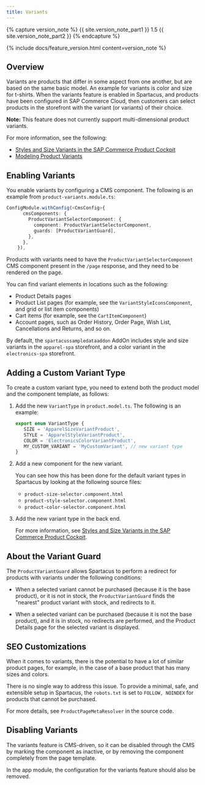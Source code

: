 ```yaml
---
title: Variants
---
```


{% capture version_note %}
{{ site.version_note_part1 }} 1.5 {{ site.version_note_part2 }}
{% endcapture %}

{% include docs/feature_version.html content=version_note %}

## Overview

Variants are products that differ in some aspect from one another, but are based on the same basic model. An example for variants is color and size for t-shirts. When the variants feature is enabled in Spartacus, and products have been configured in SAP Commerce Cloud, then customers can select products in the storefront with the variant (or variants) of their choice.

**Note:** This feature does not currently support multi-dimensional product variants.

For more information, see the following:

- [Styles and Size Variants in the SAP Commerce Product Cockpit](https://help.sap.com/viewer/4c33bf189ab9409e84e589295c36d96e/latest/en-US/8af06a1b8669101483c085453d75849e.html)
- [Modeling Product Variants](https://help.sap.com/viewer/d0224eca81e249cb821f2cdf45a82ace/latest/en-US/8c143a2d8669101485208999541c383b.html)

## Enabling Variants

You enable variants by configuring a CMS component. The following is an example from `product-variants.module.ts`:

```ts
ConfigModule.withConfig(<CmsConfig>{
      cmsComponents: {
        ProductVariantSelectorComponent: {
          component: ProductVariantSelectorComponent,
          guards: [ProductVariantGuard],
        },
      },
    }),
```

Products with variants need to have the `ProductVariantSelectorComponent` CMS component present in the `/page` response, and they need to be rendered on the page.

You can find variant elements in locations such as the following:

- Product Details pages
- Product List pages (for example, see the `VariantStyleIconsComponent`, and grid or list item components)
- Cart items (for example, see the `CartItemComponent`)
- Account pages, such as Order History, Order Page, Wish List, Cancellations and Returns, and so on.

By default, the `spartacussampledataaddon` AddOn includes style and size variants in the `apparel-spa` storefront, and a color variant in the `electronics-spa` storefront.

## Adding a Custom Variant Type

To create a custom variant type, you need to extend both the product model and the component template, as follows:

1. Add the new `VariantType` in `product.model.ts`. The following is an example:

   ```ts
   export enum VariantType {
      SIZE = 'ApparelSizeVariantProduct',
      STYLE = 'ApparelStyleVariantProduct',
      COLOR = 'ElectronicsColorVariantProduct',
      MY_CUSTOM_VARIANT = 'MyCustomVariant', // new variant type
   }
   ```

2. Add a new component for the new variant.

   You can see how this has been done for the default variant types in Spartacus by looking at the following source files:

   - `product-size-selector.component.html`
   - `product-style-selector.component.html`
   - `product-color-selector.component.html`

3. Add the new variant type in the back end.

   For more information, see [Styles and Size Variants in the SAP Commerce Product Cockpit](https://help.sap.com/viewer/4c33bf189ab9409e84e589295c36d96e/latest/en-US/8af06a1b8669101483c085453d75849e.html).

## About the Variant Guard

The `ProductVariantGuard` allows Spartacus to perform a redirect for products with variants under the following conditions:

- When a selected variant cannot be purchased (because it is the base product), or it is not in stock, the `ProductVariantGuard` finds the "nearest" product variant with stock, and redirects to it.

- When a selected variant can be purchased (because it is not the base product), and it is in stock, no redirects are performed, and the Product Details page for the selected variant is displayed.

## SEO Customizations

When it comes to variants, there is the potential to have a lot of similar product pages, for example, in the case of a base product that has many sizes and colors.

There is no single way to address this issue. To provide a minimal, safe, and extensible setup in Spartacus, the `robots.txt` is set to `FOLLOW, NOINDEX` for products that cannot be purchased.

For more details, see `ProductPageMetaResolver` in the source code.

## Disabling Variants

The variants feature is CMS-driven, so it can be disabled through the CMS by marking the component as inactive, or by removing the component completely from the page template.

In the app module, the configuration for the variants feature should also be removed.
